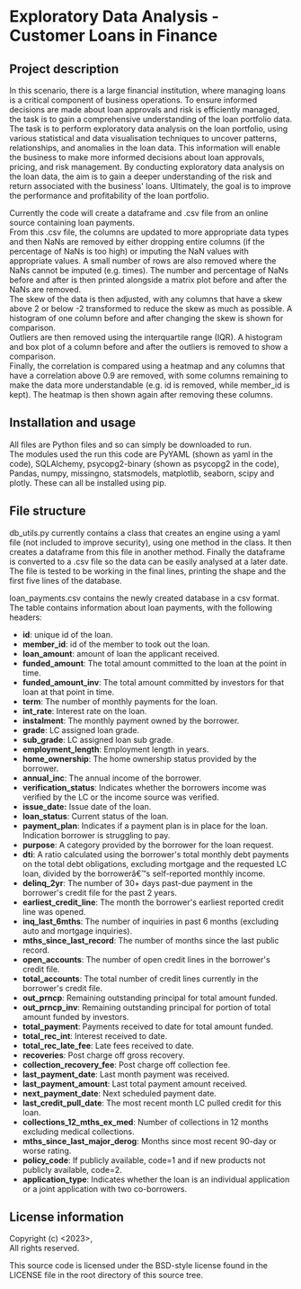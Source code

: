 # Exploratory Data Analysis - Customer Loans in Finance

## Project description
In this scenario, there is a large financial institution, where managing loans is a critical component of business operations.
To ensure informed decisions are made about loan approvals and risk is efficiently managed, the task is to gain a comprehensive understanding of the loan portfolio data.
The task is to perform exploratory data analysis on the loan portfolio, using various statistical and data visualisation techniques to uncover patterns, relationships, and anomalies in the loan data.
This information will enable the business to make more informed decisions about loan approvals, pricing, and risk management.
By conducting exploratory data analysis on the loan data, the aim is to gain a deeper understanding of the risk and return associated with the business' loans.
Ultimately, the goal is to improve the performance and profitability of the loan portfolio.  
  
Currently the code will create a dataframe and .csv file from an online source containing loan payments.  
From this .csv file, the columns are updated to more appropriate data types and then NaNs are removed by either dropping entire columns (if the percentage of NaNs is too high) or 
imputing the NaN values with appropriate values. A small number of rows are also removed where the NaNs cannot be imputed (e.g. times). The number and percentage of NaNs before and 
after is then printed alongside a matrix plot before and after the NaNs are removed.  
The skew of the data is then adjusted, with any columns that have a skew above 2 or below -2 transformed to reduce the skew as much as possible. A histogram of one column before 
and after changing the skew is shown for comparison.  
Outliers are then removed using the interquartile range (IQR). A histogram and box plot of a column before and after the outliers is removed to show a comparison.  
Finally, the correlation is compared using a heatmap and any columns that have a correlation above 0.9 are removed, with some columns remaining to make the data more understandable
(e.g. id is removed, while member_id is kept). The heatmap is then shown again after removing these columns.

## Installation and usage
All files are Python files and so can simply be downloaded to run.  
The modules used the run this code are PyYAML (shown as yaml in the code), SQLAlchemy, psycopg2-binary (shown as psycopg2 in the code), Pandas, numpy, missingno, statsmodels, matplotlib, seaborn, scipy and plotly. 
These can all be installed using pip.

## File structure
db_utils.py currently contains a class that creates an engine using a yaml file (not included to improve security), using one method in the class. It then creates a dataframe from this file in another method. 
Finally the dataframe is converted to a .csv file so the data can be easily analysed at a later date. The file is tested to be working in the final lines, printing the shape and the first five lines of the database.  
  
loan_payments.csv contains the newly created database in a csv format. The table contains information about loan payments, with the following headers:  
- **id**: unique id of the loan.
- **member_id**: id of the member to took out the loan.
- **loan_amount**: amount of loan the applicant received.
- **funded_amount**: The total amount committed to the loan at the point in time.
- **funded_amount_inv**: The total amount committed by investors for that loan at that point in time. 
- **term**: The number of monthly payments for the loan.
- **int_rate**: Interest rate on the loan.
- **instalment**: The monthly payment owned by the borrower.
- **grade**: LC assigned loan grade.
- **sub_grade**: LC assigned loan sub grade.
- **employment_length**: Employment length in years.
- **home_ownership**: The home ownership status provided by the borrower.
- **annual_inc**: The annual income of the borrower.
- **verification_status**: Indicates whether the borrowers income was verified by the LC or the income source was verified.
- **issue_date:** Issue date of the loan.
- **loan_status**: Current status of the loan.
- **payment_plan**: Indicates if a payment plan is in place for the loan. Indication borrower is struggling to pay.
- **purpose**: A category provided by the borrower for the loan request.
- **dti**: A ratio calculated using the borrower's total monthly debt payments on the total debt obligations, excluding mortgage and the requested LC loan, divided by the borrowerâ€™s self-reported monthly income.
- **delinq_2yr**: The number of 30+ days past-due payment in the borrower's credit file for the past 2 years.
- **earliest_credit_line**: The month the borrower's earliest reported credit line was opened.
- **inq_last_6mths**: The number of inquiries in past 6 months (excluding auto and mortgage inquiries).
- **mths_since_last_record**: The number of months since the last public record.
- **open_accounts**: The number of open credit lines in the borrower's credit file.
- **total_accounts**: The total number of credit lines currently in the borrower's credit file.
- **out_prncp**: Remaining outstanding principal for total amount funded.
- **out_prncp_inv**: Remaining outstanding principal for portion of total amount funded by investors.
- **total_payment**: Payments received to date for total amount funded.
- **total_rec_int**: Interest received to date.
- **total_rec_late_fee**: Late fees received to date.
- **recoveries**: Post charge off gross recovery.
- **collection_recovery_fee**: Post charge off collection fee.
- **last_payment_date**: Last month payment was received.
- **last_payment_amount**: Last total payment amount received.
- **next_payment_date**: Next scheduled payment date.
- **last_credit_pull_date**: The most recent month LC pulled credit for this loan.
- **collections_12_mths_ex_med**: Number of collections in 12 months excluding medical collections.
- **mths_since_last_major_derog**: Months since most recent 90-day or worse rating.
- **policy_code**: If publicly available, code=1 and if new products not publicly available, code=2.
- **application_type**: Indicates whether the loan is an individual application or a joint application with two co-borrowers.

## License information
Copyright (c) <2023>, <mfmealing>  
All rights reserved.  
  
This source code is licensed under the BSD-style license found in the
LICENSE file in the root directory of this source tree. 

